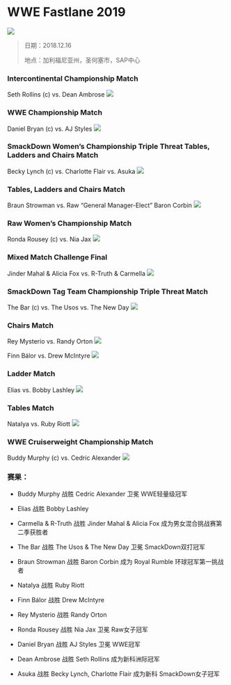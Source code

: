 # WWE Fastlane 2019

![](MatchCard/0.jpg)

>日期：2018.12.16
>
>地点：加利福尼亚州，圣何塞市，SAP中心

### Intercontinental Championship Match
Seth Rollins (c) vs. Dean Ambrose
![](MatchCard/1.jpg)

### WWE Championship Match
Daniel Bryan (c) vs. AJ Styles
![](MatchCard/2.jpg)

### SmackDown Women’s Championship Triple Threat Tables, Ladders and Chairs Match
Becky Lynch (c) vs. Charlotte Flair vs. Asuka
![](MatchCard/3.jpg)

### Tables, Ladders and Chairs Match
Braun Strowman vs. Raw “General Manager-Elect” Baron Corbin 
![](MatchCard/4.jpg)

### Raw Women’s Championship Match
Ronda Rousey (c) vs. Nia Jax
![](MatchCard/5.jpg)

### Mixed Match Challenge Final
Jinder Mahal & Alicia Fox vs. R-Truth & Carmella 
![](MatchCard/6.jpg)

### SmackDown Tag Team Championship Triple Threat Match
The Bar (c) vs. The Usos vs. The New Day
![](MatchCard/7.jpg)

### Chairs Match
Rey Mysterio vs. Randy Orton
![](MatchCard/8.jpg) 

Finn Bálor vs. Drew McIntyre 
![](MatchCard/9.jpg)

### Ladder Match
Elias vs. Bobby Lashley
![](MatchCard/10.jpg)

### Tables Match
Natalya vs. Ruby Riott
![](MatchCard/11.jpg)

### WWE Cruiserweight Championship Match
Buddy Murphy (c) vs. Cedric Alexander
![](MatchCard/12.jpg)

### 赛果：
- Buddy Murphy 战胜 Cedric Alexander 卫冕 WWE轻量级冠军

- Elias 战胜 Bobby Lashley

- Carmella & R-Truth 战胜 Jinder Mahal & Alicia Fox 成为男女混合挑战赛第二季获胜者

- The Bar 战胜 The Usos & The New Day 卫冕 SmackDown双打冠军

- Braun Strowman 战胜 Baron Corbin 成为 Royal Rumble 环球冠军第一挑战者

- Natalya 战胜 Ruby Riott 

- Finn Bálor 战胜 Drew McIntyre

- Rey Mysterio 战胜 Randy Orton

- Ronda Rousey 战胜 Nia Jax 卫冕 Raw女子冠军

- Daniel Bryan 战胜 AJ Styles 卫冕 WWE冠军

- Dean Ambrose 战胜 Seth Rollins 成为新科洲际冠军

- Asuka 战胜 Becky Lynch, Charlotte Flair 成为新科 SmackDown女子冠军